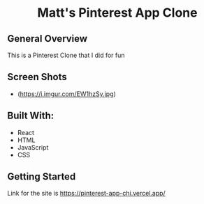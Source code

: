 <h1 align="center">Matt's Pinterest App Clone</h1>

</div>

## General Overview

This is a Pinterest Clone that I did for fun


## Screen Shots

* (https://i.imgur.com/EW1hzSy.jpg)



## Built With:

- React
- HTML
- JavaScript
- CSS




## Getting Started

Link for the site is https://pinterest-app-chi.vercel.app/
